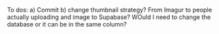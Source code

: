 To dos:
a) Commit
b) change thumbnail strategy? From Imagur to people actually uploading and image to Supabase? WOuld I need to change the database or it can be in the same column?